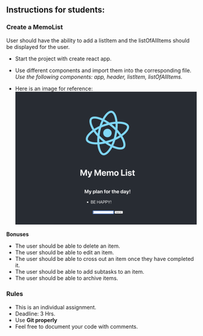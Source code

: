 ## Instructions for students:

### Create a MemoList

User should have the ability to add a listItem and the listOfAllItems should be displayed for the user.

- Start the project with create react app.

- Use different components and import them into the corresponding file. _Use the following components: app, header, listItem, listOfAllItems._

- Here is an image for reference:
  ![mock-up-image](mock-up-image.png)

**Bonuses**

- The user should be able to delete an item.
- The user should be able to edit an item.
- The user should be able to cross out an item once they have completed it.
- The user should be able to add subtasks to an item.
- The user should be able to archive items.

### Rules

- This is an individual assignment.
- Deadline: 3 Hrs.
- Use **Git properly**
- Feel free to document your code with comments.
